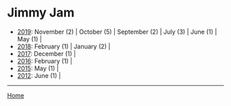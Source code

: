 # Jimmy Jam

  * [2019](./jimmy-jam-2019.md): 
      November (2) | 
      October (5) | 
      September (2) | 
      July (3) | 
      June (1) | 
      May (1) | 
  * [2018](./jimmy-jam-2018.md): 
      February (1) | 
      January (2) | 
  * [2017](./jimmy-jam-2017.md): 
      December (1) | 
  * [2016](./jimmy-jam-2016.md): 
      February (1) | 
  * [2015](./jimmy-jam-2015.md): 
      May (1) | 
  * [2012](./jimmy-jam-2012.md): 
      June (1) | 

----

[Home](../)
